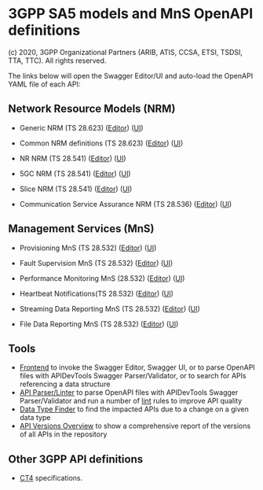 # 3GPP SA5 models and MnS OpenAPI definitions

(c) 2020, 3GPP Organizational Partners (ARIB, ATIS, CCSA, ETSI, TSDSI, TTA, TTC). All rights reserved.

The links below will open the Swagger Editor/UI and auto-load the OpenAPI YAML file of each API:

<!-- APIs -->
## Network Resource Models (NRM)

* Generic NRM (TS 28.623)
([Editor](https://forge.3gpp.org/swagger/tools/loader.html?yaml=OpenAPI/TS28623_GenericNrm.yaml))
([UI](https://forge.3gpp.org/swagger/tools/loader.html?action=ui&yaml=OpenAPI/TS28623_GenericNrm.yaml))

* Common NRM definitions (TS 28.623)
([Editor](https://forge.3gpp.org/swagger/tools/loader.html?yaml=OpenAPI/TS28623_ComDefs.yaml))
([UI](https://forge.3gpp.org/swagger/tools/loader.html?action=ui&yaml=OpenAPI/TS28623_ComDefs.yaml))

* NR NRM (TS 28.541)
([Editor](https://forge.3gpp.org/swagger/tools/loader.html?yaml=OpenAPI/TS28541_NrNrm.yaml))
([UI](https://forge.3gpp.org/swagger/tools/loader.html?action=ui&yaml=OpenAPI/TS28541_NrNrm.yaml))

* 5GC NRM (TS 28.541)
([Editor](https://forge.3gpp.org/swagger/tools/loader.html?yaml=OpenAPI/TS28541_5GcNrm.yaml))
([UI](https://forge.3gpp.org/swagger/tools/loader.html?action=ui&yaml=OpenAPI/TS28541_5GcNrm.yaml))

* Slice NRM (TS 28.541)
([Editor](https://forge.3gpp.org/swagger/tools/loader.html?yaml=OpenAPI/TS28541_SliceNrm.yaml))
([UI](https://forge.3gpp.org/swagger/tools/loader.html?action=ui&yaml=OpenAPI/TS28541_SliceNrm.yaml))

* Communication Service Assurance NRM (TS 28.536)
([Editor](https://forge.3gpp.org/swagger/tools/loader.html?yaml=OpenAPI/TS28536_CoslaNrm.yaml))
([UI](https://forge.3gpp.org/swagger/tools/loader.html?action=ui&yaml=OpenAPI/TS28536_CoslaNrm.yaml))

## Management Services (MnS)

* Provisioning MnS (TS 28.532)
([Editor](https://forge.3gpp.org/swagger/tools/loader.html?yaml=OpenAPI/TS28532_ProvMnS.yaml))
([UI](https://forge.3gpp.org/swagger/tools/loader.html?action=ui&yaml=OpenAPI/TS28532_ProvMnS.yaml))

* Fault Supervision MnS (TS 28.532)
([Editor](https://forge.3gpp.org/swagger/tools/loader.html?yaml=OpenAPI/TS28532_FaultMnS.yaml))
([UI](https://forge.3gpp.org/swagger/tools/loader.html?action=ui&yaml=OpenAPI/TS28532_FaultMnS.yaml))

* Performance Monitoring MnS (28.532)
([Editor](https://forge.3gpp.org/swagger/tools/loader.html?yaml=OpenAPI/TS28532_PerfMnS.yaml))
([UI](https://forge.3gpp.org/swagger/tools/loader.html?action=ui&yaml=OpenAPI/TS28532_PerfMnS.yaml))

* Heartbeat Notifications(TS 28.532)
([Editor](https://forge.3gpp.org/swagger/tools/loader.html?yaml=OpenAPI/TS28532_HeartbeatNtf.yaml))
([UI](https://forge.3gpp.org/swagger/tools/loader.html?action=ui&yaml=OpenAPI/TS28532_HeartbeatNtf.yaml))

* Streaming Data Reporting MnS (TS 28.532)
([Editor](https://forge.3gpp.org/swagger/tools/loader.html?yaml=OpenAPI/TS28532_StreamingDataMnS.yaml))
([UI](https://forge.3gpp.org/swagger/tools/loader.html?action=ui&yaml=OpenAPI/TS28532_StreamingDataMnS.yaml))

* File Data Reporting MnS (TS 28.532)
([Editor](https://forge.3gpp.org/swagger/tools/loader.html?yaml=OpenAPI/TS28532_FileDataReportingMnS.yaml))
([UI](https://forge.3gpp.org/swagger/tools/loader.html?action=ui&yaml=OpenAPI/TS28532_FileDataReportingMnS.yaml))

## Tools

* [Frontend](https://forge.3gpp.org/swagger/tools/GitlabOpenAPIFrontend.htm) to invoke the Swagger Editor, Swagger UI, or to parse OpenAPI files with APIDevTools Swagger Parser/Validator, or to search for APIs referencing a data structure
* [API Parser/Linter](https://forge.3gpp.org/swagger/tools/parser.html) to parse OpenAPI files with APIDevTools Swagger Parser/Validator and run a number of [lint](https://en.wikipedia.org/wiki/Lint_\(software\)) rules to improve API quality
* [Data Type Finder](https://forge.3gpp.org/swagger/tools/types.html) to find the impacted APIs due to a change on a given data type
* [API Versions Overview](https://forge.3gpp.org/swagger/tools/versions.html) to show a comprehensive report of the versions of all APIs in the repository

## Other 3GPP API definitions

* [CT4](https://forge.3gpp.org/rep/3GPP/5G_APIs) specifications.
